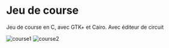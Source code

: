 # Jeu de course

Jeu de course en C, avec GTK+ et Cairo.
Avec éditeur de circuit

![course1](https://user-images.githubusercontent.com/43220602/105894880-105c5b80-6015-11eb-961c-42c125a869a4.png)
![course2](https://user-images.githubusercontent.com/43220602/105894910-1a7e5a00-6015-11eb-974d-8e59f4e1c53b.png)
